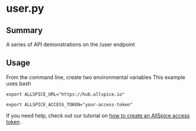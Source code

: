 # user.py

## Summary
A series of API demonstrations on the /user endpoint

## Usage
From the command line, create two environmental variables
This example uses bash

```
export ALLSPICE_URL="https://hub.allspice.io"

export ALLSPICE_ACCESS_TOKEN="your-access-token"

```

If you need help, check out our tutorial on [how to create an AllSpice access token](https://allspice.document360.io/docs/how-to-create-an-allspice-authentication-application-access-token).
